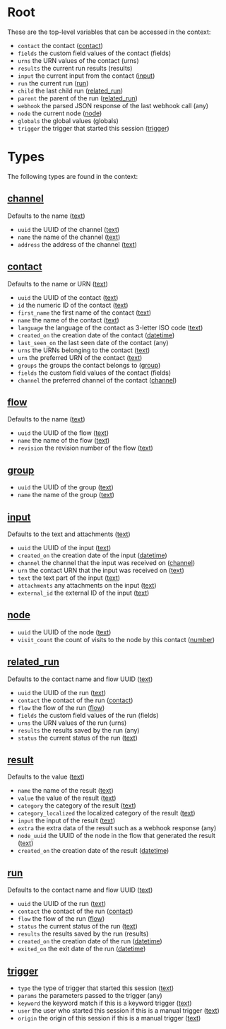 # Root

These are the top-level variables that can be accessed in the context:

 * `contact` the contact ([contact](context.html#context:contact))
 * `fields` the custom field values of the contact (fields)
 * `urns` the URN values of the contact (urns)
 * `results` the current run results (results)
 * `input` the current input from the contact ([input](context.html#context:input))
 * `run` the current run ([run](context.html#context:run))
 * `child` the last child run ([related_run](context.html#context:related_run))
 * `parent` the parent of the run ([related_run](context.html#context:related_run))
 * `webhook` the parsed JSON response of the last webhook call (any)
 * `node` the current node ([node](context.html#context:node))
 * `globals` the global values (globals)
 * `trigger` the trigger that started this session ([trigger](context.html#context:trigger))



# Types

The following types are found in the context:

<div class="context">
<h2 class="item_title"><a name="context:channel" href="#context:channel">channel</a></h2>

Defaults to the name ([text](expressions.html#type:text))

 * `uuid` the UUID of the channel ([text](expressions.html#type:text))
 * `name` the name of the channel ([text](expressions.html#type:text))
 * `address` the address of the channel ([text](expressions.html#type:text))

<h2 class="item_title"><a name="context:contact" href="#context:contact">contact</a></h2>

Defaults to the name or URN ([text](expressions.html#type:text))

 * `uuid` the UUID of the contact ([text](expressions.html#type:text))
 * `id` the numeric ID of the contact ([text](expressions.html#type:text))
 * `first_name` the first name of the contact ([text](expressions.html#type:text))
 * `name` the name of the contact ([text](expressions.html#type:text))
 * `language` the language of the contact as 3-letter ISO code ([text](expressions.html#type:text))
 * `created_on` the creation date of the contact ([datetime](expressions.html#type:datetime))
 * `last_seen_on` the last seen date of the contact (any)
 * `urns` the URNs belonging to the contact ([text](expressions.html#type:text))
 * `urn` the preferred URN of the contact ([text](expressions.html#type:text))
 * `groups` the groups the contact belongs to ([group](context.html#context:group))
 * `fields` the custom field values of the contact (fields)
 * `channel` the preferred channel of the contact ([channel](context.html#context:channel))

<h2 class="item_title"><a name="context:flow" href="#context:flow">flow</a></h2>

Defaults to the name ([text](expressions.html#type:text))

 * `uuid` the UUID of the flow ([text](expressions.html#type:text))
 * `name` the name of the flow ([text](expressions.html#type:text))
 * `revision` the revision number of the flow ([text](expressions.html#type:text))

<h2 class="item_title"><a name="context:group" href="#context:group">group</a></h2>

 * `uuid` the UUID of the group ([text](expressions.html#type:text))
 * `name` the name of the group ([text](expressions.html#type:text))

<h2 class="item_title"><a name="context:input" href="#context:input">input</a></h2>

Defaults to the text and attachments ([text](expressions.html#type:text))

 * `uuid` the UUID of the input ([text](expressions.html#type:text))
 * `created_on` the creation date of the input ([datetime](expressions.html#type:datetime))
 * `channel` the channel that the input was received on ([channel](context.html#context:channel))
 * `urn` the contact URN that the input was received on ([text](expressions.html#type:text))
 * `text` the text part of the input ([text](expressions.html#type:text))
 * `attachments` any attachments on the input ([text](expressions.html#type:text))
 * `external_id` the external ID of the input ([text](expressions.html#type:text))

<h2 class="item_title"><a name="context:node" href="#context:node">node</a></h2>

 * `uuid` the UUID of the node ([text](expressions.html#type:text))
 * `visit_count` the count of visits to the node by this contact ([number](expressions.html#type:number))

<h2 class="item_title"><a name="context:related_run" href="#context:related_run">related_run</a></h2>

Defaults to the contact name and flow UUID ([text](expressions.html#type:text))

 * `uuid` the UUID of the run ([text](expressions.html#type:text))
 * `contact` the contact of the run ([contact](context.html#context:contact))
 * `flow` the flow of the run ([flow](context.html#context:flow))
 * `fields` the custom field values of the run (fields)
 * `urns` the URN values of the run (urns)
 * `results` the results saved by the run (any)
 * `status` the current status of the run ([text](expressions.html#type:text))

<h2 class="item_title"><a name="context:result" href="#context:result">result</a></h2>

Defaults to the value ([text](expressions.html#type:text))

 * `name` the name of the result ([text](expressions.html#type:text))
 * `value` the value of the result ([text](expressions.html#type:text))
 * `category` the category of the result ([text](expressions.html#type:text))
 * `category_localized` the localized category of the result ([text](expressions.html#type:text))
 * `input` the input of the result ([text](expressions.html#type:text))
 * `extra` the extra data of the result such as a webhook response (any)
 * `node_uuid` the UUID of the node in the flow that generated the result ([text](expressions.html#type:text))
 * `created_on` the creation date of the result ([datetime](expressions.html#type:datetime))

<h2 class="item_title"><a name="context:run" href="#context:run">run</a></h2>

Defaults to the contact name and flow UUID ([text](expressions.html#type:text))

 * `uuid` the UUID of the run ([text](expressions.html#type:text))
 * `contact` the contact of the run ([contact](context.html#context:contact))
 * `flow` the flow of the run ([flow](context.html#context:flow))
 * `status` the current status of the run ([text](expressions.html#type:text))
 * `results` the results saved by the run (results)
 * `created_on` the creation date of the run ([datetime](expressions.html#type:datetime))
 * `exited_on` the exit date of the run ([datetime](expressions.html#type:datetime))

<h2 class="item_title"><a name="context:trigger" href="#context:trigger">trigger</a></h2>

 * `type` the type of trigger that started this session ([text](expressions.html#type:text))
 * `params` the parameters passed to the trigger (any)
 * `keyword` the keyword match if this is a keyword trigger ([text](expressions.html#type:text))
 * `user` the user who started this session if this is a manual trigger ([text](expressions.html#type:text))
 * `origin` the origin of this session if this is a manual trigger ([text](expressions.html#type:text))


</div>


